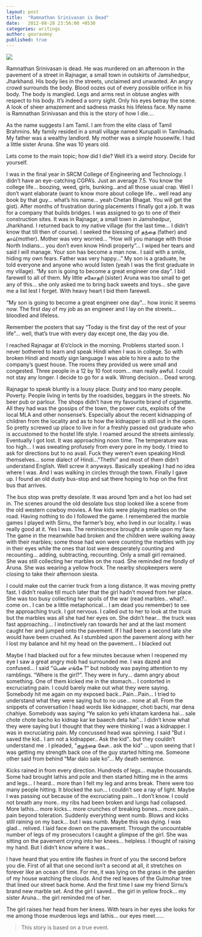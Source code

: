 ```yaml
---
layout: post
title:  "Ramnathan Srinivasan is Dead"
date:   2012-08-28 23:56:00 +0530
categories: writings
author: gouravmoy
published: true
---
```


![](/eleanor/assets/images/posts/body.jpg)

Ramnathan Srinivasan is dead. He was murdered on an afternoon in the pavement of a street in Rajnagar, a small town in outskirts of Jamshedpur, Jharkhand. His body lies in the streets, unclaimed and unwanted. An angry crowd surrounds the body. Blood oozes out of every possible orifice in his body. The body is mangled. Legs and arms rest in obtuse angles with respect to his body. It’s indeed a sorry sight. Only his eyes betray the scene. A look of sheer amazement and sadness masks his lifeless face. My name is Ramnathan Srinivasan and this is the story of how I die....

As the name suggests I am Tamil. I am from the elite class of Tamil Brahmins. My family resided in a small village named Kurupalli in Tamilnadu. My father was a wealthy landlord. My mother was a simple housewife. I had a little sister Aruna. She was 10 years old.

Lets come to the main topic; how did I die? Well it’s a weird story. Decide for yourself.

I was in the final year in SRCM College of Engineering and Technology. I didn’t have an eye-catching CGPA’s. Just an average 7.5. You know the college life... boozing, weed, girls, bunking...and all those usual crap. Well I don’t want elaborate (want to know more about college life... well read any book by that guy... what’s his name... yeah Chetan Bhagat. You will get the gist). After months of frustration during placements I finally got a job. It was for a company that builds bridges. I was assigned to go to one of their construction sites. It was in Rajnagar, a small town in Jamshedpur, Jharkhand. I returned back to my native village (for the last time... I didn’t know that till then of course). I seeked the blessing of தந்தை (father) and தாய்(mother). Mother was very worried... “How will you manage with those North Indians... you don’t even know Hindi properly”... I wiped her tears and said I will manage. Your son has become a man now.. I said with a smile, hiding my own fears. Father was very happy...” My son is a graduate, he told everyone and anyone who would listen (yeah I was the first graduate in my village). “My son is going to become a great engineer one day”. I bid farewell to all of them. My little சகோதரி (sister) Aruna was too small to get any of this... she only asked me to bring back sweets and toys... she gave me a list lest I forget. With heavy heart I bid them farewell.

“My son is going to become a great engineer one day”... how ironic it seems now. The first day of my job as an engineer and I lay on the streets... bloodied and lifeless.

Remember the posters that say “Today is the first day of the rest of your life”... well, that’s true with every day except one, the day you die.

I reached Rajnagar at 6’o’clock in the morning. Problems started soon. I never bothered to learn and speak Hindi when I was in college. So with broken Hindi and mostly sign language I was able to hire a auto to the company’s guest house. The rooms they provided us were small and congested. Three people in a 12 by 10 foot room... man really awful. I could not stay any longer. I decide to go for a walk. Wrong decision... Dead wrong.

Rajnagar to speak bluntly is a lousy place. Dusty and too many people. Poverty. People living in tents by the roadsides, beggars in the streets. No beer pub or parlour. The shops didn’t have my favourite brand of cigarette. All they had was the gossips of the town, the power cuts, exploits of the local MLA and other nonsense’s. Especially about the recent kidnapping of children from the locality and as to how the kidnapper is still out in the open. So pretty screwed up place to live in for a freshly passed out graduate who is accustomed to the hostel life style. I roamed around the streets aimlessly. Eventually I got lost. It was approaching noon time. The temperature was too high... I was sweating profusely from every pore in my body. I tried to ask for directions but to no avail. Fuck they weren’t even speaking Hindi themselves... some dialect of Hindi...”Thethi” and most of them didn’t understand English. Well screw it anyways. Basically speaking I had no idea where I was. And I was walking in circles through the town. Finally I gave up. I found an old dusty bus-stop and sat there hoping to hop on the first bus that arrives.

The bus stop was pretty desolate. It was around 1pm and a hot loo had set in. The scenes around the old desolate bus stop looked like a scene from the old western cowboy movies. A few kids were playing marbles on the road. Having nothing to do I followed the game. I remembered the marble games I played with Sirnu, the farmer’s boy, who lived in our locality. I was really good at it. Yes I was. The reminiscence brought a smile upon my face. The game in the meanwhile had broken and the children were walking away with their marbles; some those had won were counting the marbles with joy in their eyes while the ones that lost were desperately counting and recounting... adding, subtracting, recounting. Only a small girl remained. She was still collecting her marbles on the road. She reminded me fondly of Aruna. She was wearing a yellow frock. The nearby shopkeepers were closing to take their afternoon siesta.

I could make out the carrier truck from a long distance. It was moving pretty fast. I didn’t realise till much later that the girl hadn’t moved from her place. She was too busy collecting her spoils of the war (read marbles.. what?.. come on.. I can be a little metaphorical... I am dead you remember) to see the approaching truck. I got nervous. I called out to her to look at the truck but the marbles was all she had her eyes on. She didn’t hear... the truck was fast approaching... I instinctively ran towards her and at the last moment caught her and jumped onto the pavement. If I had been a second late she would have been crushed. As I stumbled upon the pavement along with her I lost my balance and hit my head on the pavement... I blacked out

Maybe I had blacked out for a few minutes because when I reopened my eye I saw a great angry mob had surrounded me. I was dazed and confused... I said “பெண் எங்கே ?” but nobody was paying attention to my ramblings. “Where is the girl?”. They were in fury... damn angry about something. One of them kicked me in the stomach... I contorted in excruciating pain. I could barely make out what they were saying. Somebody hit me again on my exposed back...Pain...Pain... I tried to understand what they were saying but to no use... none at all. From the snippets of conversation I head words like kidnapper, choti bachi, mar dena chahiye. Somebody was saying “Ye salon ko yehi khatam kardena hai... sale chote chote bacho ko kidnap kar ke baaech deta hai”... I didn’t know what they were saying but I thought that they were thinking I was a kidnapper. I was in excruciating pain. My concussed head was spinning. I said ”But i saved the kid.. I am not a kidnapper.. Ask the kid”.. but they couldn’t understand me . I pleaded, “குழந்தை கேள்.. ask the kid” ... upon seeing that I was getting my strength back one of the guy started hitting me. Someone other said from behind “Mar dalo sale ko”... My death sentence.

Kicks rained in from every direction. Hundreds of legs... maybe thousands. Some had brought lathis and pole and then started hitting me in the arms and legs... I heard... more than I felt my leg and arms break. There were too many people hitting. It blocked the sun... I couldn’t see a ray of light. Maybe I was passing out because of the excruciating pain... I don’t know. I could not breath any more.. my ribs had been broken and lungs had collapsed. More lathis... more kicks... more crunches of breaking bones... more pain... pain beyond toleration. Suddenly everything went numb. Blows and kicks still raining on my back... but I was numb. Maybe this was dying. I was glad... relived. I laid face down on the pavement. Through the uncountable number of legs of my prosecutors I caught a glimpse of the girl. She was sitting on the pavement crying into her knees... helpless. I thought of raising my hand. But I didn’t know where it was...

I have heard that you entire life flashes in front of you the second before you die. First of all that one second isn’t a second at all, it stretches on forever like an ocean of time. For me, it was lying on the grass in the garden of my house watching the clouds. And the red leaves of the Gulmohar tree that lined our street back home. And the first time I saw my friend Sirnu’s brand new marble set. And the girl I saved... the girl in yellow frock... my sister Aruna... the girl reminded me of her.

The girl raises her head from her knees. With tears in her eyes she looks for me among those murderous legs and lathis... our eyes meet......


> This story is based on a true event.